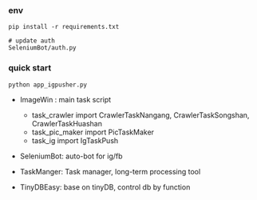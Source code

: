 ### env
```
pip install -r requirements.txt
```
```
# update auth
SeleniumBot/auth.py
```


### quick start
```
python app_igpusher.py
```

+ ImageWin : main task script
    + task_crawler import CrawlerTaskNangang, CrawlerTaskSongshan, CrawlerTaskHuashan
    + task_pic_maker import PicTaskMaker
    + task_ig import IgTaskPush

+ SeleniumBot: auto-bot for ig/fb
+ TaskManger: Task manager, long-term processing tool
+ TinyDBEasy: base on tinyDB, control db by function